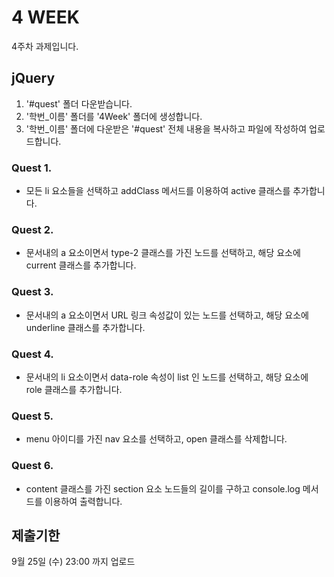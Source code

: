 # 4 WEEK

4주차 과제입니다.

## jQuery

1. '#quest' 폴더 다운받습니다.
2. '학번_이름' 폴더를 '4Week' 폴더에 생성합니다.
3. '학번_이름' 폴더에 다운받은 '#quest' 전체 내용을 복사하고 파일에 작성하여 업로드합니다.

### Quest 1.

- 모든 li 요소들을 선택하고 addClass 메서드를 이용하여 active 클래스를 추가합니다.

### Quest 2.

- 문서내의 a 요소이면서 type-2 클래스를 가진 노드를 선택하고, 해당 요소에 current 클래스를 추가합니다.

### Quest 3.

- 문서내의 a 요소이면서 URL 링크 속성값이 있는 노드를 선택하고, 해당 요소에 underline 클래스를 추가합니다.

### Quest 4.

- 문서내의 li 요소이면서 data-role 속성이 list 인 노드를 선택하고, 해당 요소에 role 클래스를 추가합니다.

### Quest 5.

- menu 아이디를 가진 nav 요소를 선택하고, open 클래스를 삭제합니다.

### Quest 6.

- content 클래스를 가진 section 요소 노드들의 길이를 구하고 console.log 메서드를 이용하여 출력합니다.        


## 제출기한

9월 25일 (수) 23:00 까지 업로드